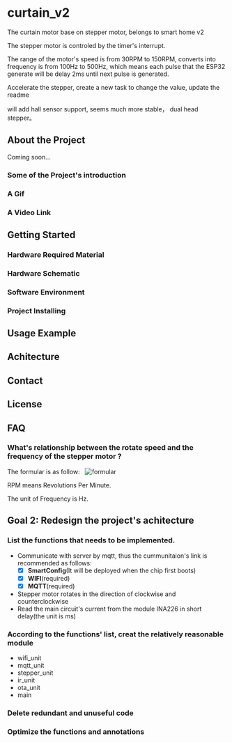 # curtain_v2
The curtain motor base on stepper motor, belongs to smart home v2

The stepper motor is controled by the timer's interrupt. 

The range of the motor's speed is from 30RPM to 150RPM, converts into frequency is from 100Hz to 500Hz, which means each pulse that the ESP32 generate will be delay 2ms until next pulse is generated.

Accelerate the stepper, create a new task to change the value, update the readme

will add hall sensor support, seems much more stable， dual head stepper。 

## About the Project
Coming soon...
### Some of the Project's introduction
### A Gif
### A Video Link

## Getting Started
### Hardware Required Material
### Hardware Schematic
### Software Environment
### Project Installing

## Usage Example

## Achitecture

## Contact

## License

## FAQ
### What's relationship between the rotate speed and the frequency of the stepper motor ?
The formular is as follow: &nbsp; ![formular](http://chart.googleapis.com/chart?cht=tx&chl=\Large\frac{\frac{360*Divider}{StepAngle}\times%20RPM}{60}=Frequency)

RPM means Revolutions Per Minute.

The unit of Frequency is Hz.


## Goal 2: Redesign the project's achitecture
### List the functions that needs to be implemented.

- Communicate with server by mqtt, thus the cummunitaion's link is recommended as follows: 
	- [x] **SmartConfig**(It will be deployed when the chip first boots)
	- [x] **WIFI**(required)
	- [x] **MQTT**(required)

- Stepper motor rotates in the direction of clockwise and counterclockwise
- Read the main circuit's current from the module INA226 in short delay(the unit is ms)

### According to the functions' list, creat the relatively reasonable module
- wifi_unit
- mqtt_unit
- stepper_unit
- ir_unit
- ota_unit
- main

### Delete redundant and unuseful code
### Optimize the functions and annotations

